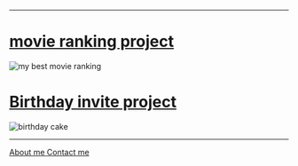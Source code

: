 <hr />
<h1>
  <a href="./movie-ranking.html"
    >movie ranking project</a
  >
</h1>

<img
  src="./assets/images/myfav.png"
  alt="my best movie ranking"
/>
<h1>
  <a href="../4.3 HTML Porfolio Project/public/birthday-invite.html"
    >Birthday invite project</a
  >
</h1>

<img
  src="../4.3 HTML Porfolio Project/assets/images/mybirthday.png"
  alt="birthday cake"
/>
<hr />
<a href="./public/about.html ">About me </a>
<a href="./public/contact.html">Contact me</a>
